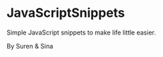JavaScriptSnippets
==================

Simple JavaScript snippets to make life little easier.

By Suren & Sina
